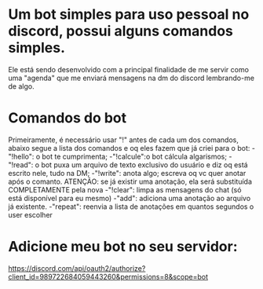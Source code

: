 # Um bot simples para uso pessoal no discord, possui alguns comandos simples.

Ele está sendo desenvolvido com a principal finalidade de me servir como uma "agenda" que me enviará mensagens na dm do discord lembrando-me de algo.

# Comandos do bot
Primeiramente, é necessário usar "!" antes de cada um dos comandos, abaixo segue a lista dos comandos e oq eles fazem que já criei para o bot:
-"!hello": o bot te cumprimenta;
-"!calcule":o bot cálcula algarismos;
-"!read": o bot puxa um arquivo de texto exclusivo do usuário e diz oq está escrito nele, tudo na DM;
-"!write": anota algo; escreva oq vc quer anotar após o comanto. ATENÇÃO: se já existir uma anotação, ela será substituída COMPLETAMENTE pela nova
-"!clear": limpa as mensagens do chat (só está disponível para eu mesmo)
-"add": adiciona uma anotação ao arquivo já existente.
-"repeat": reenvia a lista de anotações em quantos segundos o user escolher
# Adicione meu bot no seu servidor:
https://discord.com/api/oauth2/authorize?client_id=989722684059443260&permissions=8&scope=bot